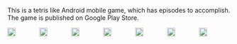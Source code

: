 This is a tetris like Android mobile game, which has episodes to accomplish.
The game is published on Google Play Store.

<div style="display: flex;">
  <img src="https://play-lh.googleusercontent.com/XgfWEwFNg9NV65v2_ZyL922sB6KT1tCnrxKPxqOsZH34_UpudhOb-EpRr366MEj45eHl=w2560-h1440-rw" width="25%"/>
  <img src="https://play-lh.googleusercontent.com/5X59lx0EG8G4HPWS5bh08PoaJ_oxSKVoopF-PWYMed5dwz8o3ewHPqGVBaE7bjqZfnPQ=w2560-h1440-rw" width="25%"/>
  <img src="https://play-lh.googleusercontent.com/iNEOamHKRvCWJPBhnSVc4sLzoUdhcbgQoffVEjQZv8TuZ5xT_4HgG_CiXAmhgWM4vg8=w2560-h1440-rw" width="25%"/>
  <img src="https://play-lh.googleusercontent.com/QW2RYsMVB1zamhRNVwAoGoUNjf1j-Dz64wrcl6dew-LEmnxbpzyhJf9fvLf3nWVCoA=w2560-h1440-rw" width="25%"/>
  <img src="https://play-lh.googleusercontent.com/vPxs2-TNLPwh9Pc6TlZqjka4OqdZs8o85KssjWeqrclmJUN58G3VbslPsws9YnHEmxKF=w2560-h1440-rw" width="25%"/>
  <img src="https://play-lh.googleusercontent.com/c_1mIebKeZMjvXaUYwQ8g9gjDu5iueG0RMR8I8sFkv_wc7pcn8L2wn1jyNfwzr8iWr4u=w2560-h1440-rw" width="25%"/>
  <img src="https://play-lh.googleusercontent.com/X0RNS5oL6pTC7DF0Di4HTW5K-V8Usx2ALrdzh_vzxxLQuwMdLe8Dj1o_fHe9Vm-OHA=w2560-h1440-rw" width="25%"/>
</div>
